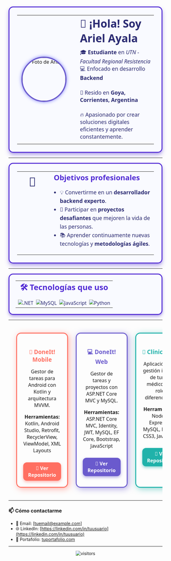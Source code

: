 <table align="center" style="
  border-radius: 15px; 
  max-width: 700px; 
  padding: 25px; 
  box-shadow:
    0 8px 15px rgba(81, 43, 212, 0.3),
    0 4px 6px rgba(106, 90, 205, 0.25);
  border: 3px solid #512BD4;
  background-color: #f9faff;
  font-family: 'Segoe UI', Tahoma, Geneva, Verdana, sans-serif;
">
  <tr>
    <td style="width: 160px; vertical-align: middle; text-align: center;">
      <img src="https://github.com/Arhiell.png" alt="Foto de Ariel" width="140" height="140" style="
        border-radius: 50%; 
        border: 4px solid #6A5ACD; 
        box-shadow: 0 0 12px #7f7fff;">
    </td>
    <td style="padding-left: 30px; vertical-align: middle; color: #2a2a72;">
      <h1 style="margin: 0 0 10px 0; font-weight: 700; font-size: 2.2em;">👋 ¡Hola! Soy Ariel Ayala</h1>
      <p style="font-size: 1.1em; margin: 8px 0;">
        🎓 <strong>Estudiante</strong> en <em>UTN - Facultad Regional Resistencia</em><br>
        💻 Enfocado en desarrollo <strong>Backend</strong><br><br>
        📍 Resido en <strong>Goya, Corrientes, Argentina</strong><br><br>
        🔥 Apasionado por crear soluciones digitales eficientes y aprender constantemente.
      </p>
    </td>
  </tr>
</table>



---
<table align="center" style="
  border-radius: 15px; 
  max-width: 700px; 
  padding: 25px; 
  box-shadow:
    0 8px 15px rgba(81, 43, 212, 0.3),
    0 4px 6px rgba(106, 90, 205, 0.25);
  border: 3px solid #512BD4;
  background-color: #f9faff;
  font-family: 'Segoe UI', Tahoma, Geneva, Verdana, sans-serif;
  color: #2a2a72;
">
  <tr>
    <td style="width: 60px; vertical-align: top; text-align: center; font-size: 2.5em; padding-top: 5px;">🎯</td>
    <td style="padding-left: 20px;">
      <h2 style="margin-top: 0; margin-bottom: 15px; color: #512BD4;">Objetivos profesionales</h2>
      <ul style="font-size: 1.1em; line-height: 1.6; padding-left: 20px;">
        <li>💡 Convertirme en un <strong>desarrollador backend experto</strong>.</li>
        <li>🚀 Participar en <strong>proyectos desafiantes</strong> que mejoren la vida de las personas.</li>
        <li>📚 Aprender continuamente nuevas tecnologías y <strong>metodologías ágiles</strong>.</li>
      </ul>
    </td>
  </tr>
</table>


---

<table align="center" style="
  border-radius: 15px;
  max-width: 600px;
  padding: 20px;
  box-shadow:
    0 6px 12px rgba(81, 43, 212, 0.3),
    0 3px 6px rgba(106, 90, 205, 0.25);
  border: 3px solid #512BD4;
  background-color: #f9faff;
  font-family: 'Segoe UI', Tahoma, Geneva, Verdana, sans-serif;
  color: #2a2a72;
">
  <tr>
    <td align="center" style="font-size: 1.6em; font-weight: 700; padding-bottom: 10px; color: #512BD4;">
      🛠️ Tecnologías que uso
    </td>
  </tr>
  <tr>
    <td align="center" style="padding-top: 5px;">
      <img src="https://img.shields.io/badge/.NET-512BD4?style=for-the-badge&logo=dotnet&logoColor=white" alt=".NET" />&nbsp;
      <img src="https://img.shields.io/badge/MySQL-4479A1?style=for-the-badge&logo=mysql&logoColor=white" alt="MySQL" />&nbsp;
      <img src="https://img.shields.io/badge/JavaScript-F7DF1E?style=for-the-badge&logo=javascript&logoColor=black" alt="JavaScript" />&nbsp;
      <img src="https://img.shields.io/badge/Python-3776AB?style=for-the-badge&logo=python&logoColor=white" alt="Python" />
    </td>
  </tr>
</table>

---

<table align="center" style="width:100%; border-collapse: separate; border-spacing: 25px 25px; font-family: 'Segoe UI', Tahoma, Geneva, Verdana, sans-serif;">
<tr>

<td align="center" valign="top" width="33%" style="border: 3px solid #FF6F61; border-radius: 16px; padding: 20px; box-shadow: 4px 4px 20px rgba(255, 111, 97, 0.5); transition: transform 0.3s ease;">
  <h3 style="margin-bottom: 12px; color: #FF6F61;">📱 DoneIt! Mobile</h3>
  <p>Gestor de tareas para Android con Kotlin y arquitectura MVVM.</p>
  <p><strong>Herramientas:</strong> Kotlin, Android Studio, Retrofit, RecyclerView, ViewModel, XML Layouts</p>
  <a href="https://github.com/Arhiell/DoneItMobil" target="_blank" style="
    display: inline-block;
    margin-top: 12px;
    padding: 8px 16px;
    background-color: #FF6F61;
    color: white;
    font-weight: 600;
    border-radius: 12px;
    text-decoration: none;
    box-shadow: 0 4px 10px rgba(255, 111, 97, 0.5);
    transition: background-color 0.3s ease;">
    🔗 Ver Repositorio
  </a>
</td>

<td align="center" valign="top" width="33%" style="border: 3px solid #6A5ACD; border-radius: 16px; padding: 20px; box-shadow: 4px 4px 20px rgba(106, 90, 205, 0.5); transition: transform 0.3s ease;">
  <h3 style="margin-bottom: 12px; color: #6A5ACD;">💻 DoneIt! Web</h3>
  <p>Gestor de tareas y proyectos con ASP.NET Core MVC y MySQL.</p>
  <p><strong>Herramientas:</strong> ASP.NET Core MVC, Identity, JWT, MySQL, EF Core, Bootstrap, JavaScript</p>
  <a href="https://github.com/Arhiell/DoneIt/tree/main" target="_blank" style="
    display: inline-block;
    margin-top: 12px;
    padding: 8px 16px;
    background-color: #6A5ACD;
    color: white;
    font-weight: 600;
    border-radius: 12px;
    text-decoration: none;
    box-shadow: 0 4px 10px rgba(106, 90, 205, 0.5);
    transition: background-color 0.3s ease;">
    🔗 Ver Repositorio
  </a>
</td>

<td align="center" valign="top" width="33%" style="border: 3px solid #20B2AA; border-radius: 16px; padding: 20px; box-shadow: 4px 4px 20px rgba(32, 178, 170, 0.5); transition: transform 0.3s ease;">
  <h3 style="margin-bottom: 12px; color: #20B2AA;">🏥 Clínica Web</h3>
  <p>Aplicación para gestión integral de turnos médicos con roles diferenciados.</p>
  <p><strong>Herramientas:</strong> Node.js, Express.js, MySQL, HTML5, CSS3, JavaScript</p>
  <a href="https://github.com/Arhiell/ClinicaSaludWeb" target="_blank" style="
    display: inline-block;
    margin-top: 12px;
    padding: 8px 16px;
    background-color: #20B2AA;
    color: white;
    font-weight: 600;
    border-radius: 12px;
    text-decoration: none;
    box-shadow: 0 4px 10px rgba(32, 178, 170, 0.5);
    transition: background-color 0.3s ease;">
    🔗 Ver Repositorio
  </a>
</td>

</tr>
</table>

<style>
  table td:hover {
    transform: scale(1.07);
  }
  table td:nth-child(1):hover {
    box-shadow: 0 0 25px rgba(255, 111, 97, 0.7);
  }
  table td:nth-child(2):hover {
    box-shadow: 0 0 25px rgba(106, 90, 205, 0.7);
  }
  table td:nth-child(3):hover {
    box-shadow: 0 0 25px rgba(32, 178, 170, 0.7);
  }
</style>


---

### 📫 Cómo contactarme

- 📧 Email: [tuemail@example.com]  
- 🌐 LinkedIn: [https://linkedin.com/in/tuusuario](https://linkedin.com/in/tuusuario)  
- 💼 Portafolio: [tuportafolio.com](https://tuportafolio.com)

---

<p align="center">
  <img src="https://komarev.com/ghpvc/?username=Arhiell&label=Visitas&style=flat-square&color=blue" alt="visitors"/>
</p>
